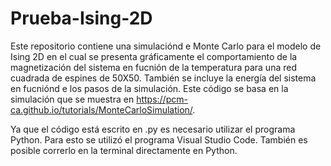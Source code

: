 # Prueba-Ising-2D

Este repositorio contiene una simulaciónd e Monte Carlo para el modelo de Ising 2D en el cual se presenta gráficamente el comportamiento de la magnetización del sistema en fucnión de la temperatura para una red cuadrada de espines de 50X50. También se incluye la energía del sistema en fucniónd e los pasos de la simulación. Este código se basa en la simulación que se muestra en https://pcm-ca.github.io/tutorials/MonteCarloSimulation/.

Ya que el código está escrito en .py es necesario utilizar el programa Python. Para esto se utilizó el programa Visual Studio Code. También es posible correrlo en la terminal directamente en Python.
